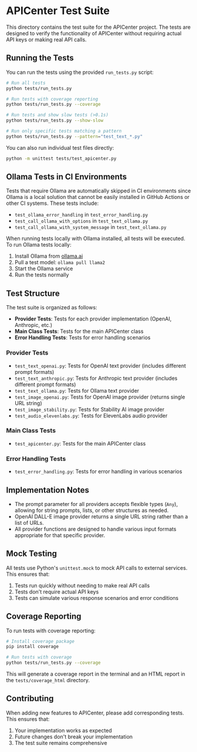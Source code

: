 # APICenter Test Suite

This directory contains the test suite for the APICenter project. The tests are designed to verify the functionality of APICenter without requiring actual API keys or making real API calls.

## Running the Tests

You can run the tests using the provided `run_tests.py` script:

```bash
# Run all tests
python tests/run_tests.py

# Run tests with coverage reporting
python tests/run_tests.py --coverage

# Run tests and show slow tests (>0.1s)
python tests/run_tests.py --show-slow

# Run only specific tests matching a pattern
python tests/run_tests.py --pattern="test_text_*.py"
```

You can also run individual test files directly:

```bash
python -m unittest tests/test_apicenter.py
```

## Ollama Tests in CI Environments

Tests that require Ollama are automatically skipped in CI environments since Ollama is a local solution that cannot be easily installed in GitHub Actions or other CI systems. These tests include:

- `test_ollama_error_handling` in `test_error_handling.py`
- `test_call_ollama_with_options` in `test_text_ollama.py`
- `test_call_ollama_with_system_message` in `test_text_ollama.py`

When running tests locally with Ollama installed, all tests will be executed. To run Ollama tests locally:

1. Install Ollama from [ollama.ai](https://ollama.ai/)
2. Pull a test model: `ollama pull llama2`
3. Start the Ollama service
4. Run the tests normally

## Test Structure

The test suite is organized as follows:

- **Provider Tests**: Tests for each provider implementation (OpenAI, Anthropic, etc.)
- **Main Class Tests**: Tests for the main APICenter class
- **Error Handling Tests**: Tests for error handling scenarios

### Provider Tests

- `test_text_openai.py`: Tests for OpenAI text provider (includes different prompt formats)
- `test_text_anthropic.py`: Tests for Anthropic text provider (includes different prompt formats)
- `test_text_ollama.py`: Tests for Ollama text provider
- `test_image_openai.py`: Tests for OpenAI image provider (returns single URL string)
- `test_image_stability.py`: Tests for Stability AI image provider
- `test_audio_elevenlabs.py`: Tests for ElevenLabs audio provider

### Main Class Tests

- `test_apicenter.py`: Tests for the main APICenter class

### Error Handling Tests

- `test_error_handling.py`: Tests for error handling in various scenarios

## Implementation Notes

- The prompt parameter for all providers accepts flexible types (`Any`), allowing for string prompts, lists, or other structures as needed.
- OpenAI DALL-E image provider returns a single URL string rather than a list of URLs.
- All provider functions are designed to handle various input formats appropriate for that specific provider.

## Mock Testing

All tests use Python's `unittest.mock` to mock API calls to external services. This ensures that:

1. Tests run quickly without needing to make real API calls
2. Tests don't require actual API keys
3. Tests can simulate various response scenarios and error conditions

## Coverage Reporting

To run tests with coverage reporting:

```bash
# Install coverage package
pip install coverage

# Run tests with coverage
python tests/run_tests.py --coverage
```

This will generate a coverage report in the terminal and an HTML report in the `tests/coverage_html` directory.

## Contributing

When adding new features to APICenter, please add corresponding tests. This ensures that:

1. Your implementation works as expected
2. Future changes don't break your implementation
3. The test suite remains comprehensive 
